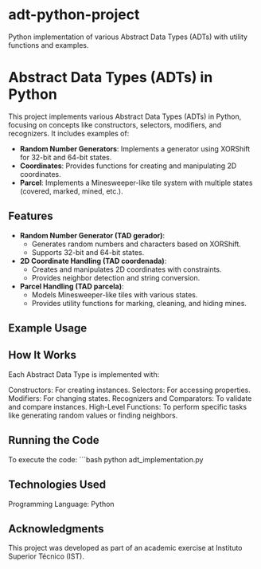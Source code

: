 # adt-python-project
Python implementation of various Abstract Data Types (ADTs) with utility functions and examples.
# Abstract Data Types (ADTs) in Python

This project implements various Abstract Data Types (ADTs) in Python, focusing on concepts like constructors, selectors, modifiers, and recognizers. It includes examples of:
- **Random Number Generators**: Implements a generator using XORShift for 32-bit and 64-bit states.
- **Coordinates**: Provides functions for creating and manipulating 2D coordinates.
- **Parcel**: Implements a Minesweeper-like tile system with multiple states (covered, marked, mined, etc.).

## Features
- **Random Number Generator (TAD gerador)**:
  - Generates random numbers and characters based on XORShift.
  - Supports 32-bit and 64-bit states.
- **2D Coordinate Handling (TAD coordenada)**:
  - Creates and manipulates 2D coordinates with constraints.
  - Provides neighbor detection and string conversion.
- **Parcel Handling (TAD parcela)**:
  - Models Minesweeper-like tiles with various states.
  - Provides utility functions for marking, cleaning, and hiding mines.

## Example Usage
## How It Works
Each Abstract Data Type is implemented with:

Constructors: For creating instances.
Selectors: For accessing properties.
Modifiers: For changing states.
Recognizers and Comparators: To validate and compare instances.
High-Level Functions: To perform specific tasks like generating random values or finding neighbors.

## Running the Code
To execute the code:
´´´bash
python adt_implementation.py

## Technologies Used
Programming Language: Python

## Acknowledgments
This project was developed as part of an academic exercise at Instituto Superior Técnico (IST). 

